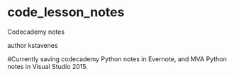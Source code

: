 code_lesson_notes
=================

Codecademy notes

author kstavenes

#Currently saving codecademy Python notes in Evernote, and MVA Python notes in Visual Studio 2015. 
